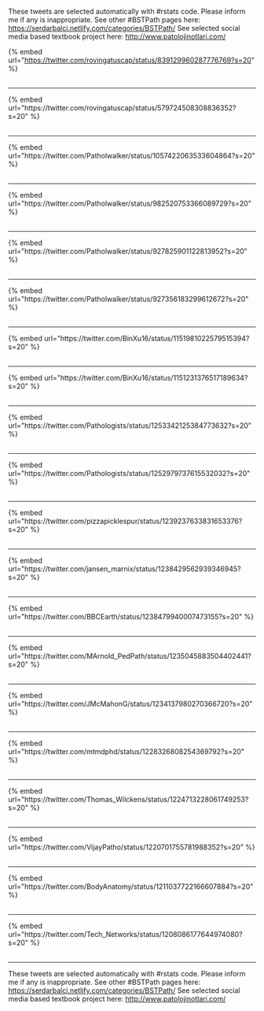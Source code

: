 

These tweets are selected automatically with #rstats code. Please inform me if any is inappropriate.
See other #BSTPath pages here: https://serdarbalci.netlify.com/categories/BSTPath/ 
See selected social media based textbook project here: http://www.patolojinotlari.com/

{% embed url="https://twitter.com/rovingatuscap/status/839129960287776769?s=20" %}<br>
<br>
<hr>
{% embed url="https://twitter.com/rovingatuscap/status/579724508308836352?s=20" %}<br>
<br>
<hr>
{% embed url="https://twitter.com/Patholwalker/status/1057422063533604864?s=20" %}<br>
<br>
<hr>
{% embed url="https://twitter.com/Patholwalker/status/982520753366089729?s=20" %}<br>
<br>
<hr>
{% embed url="https://twitter.com/Patholwalker/status/927825901122813952?s=20" %}<br>
<br>
<hr>
{% embed url="https://twitter.com/Patholwalker/status/927356183299612672?s=20" %}<br>
<br>
<hr>
{% embed url="https://twitter.com/BinXu16/status/1151981022579515394?s=20" %}<br>
<br>
<hr>
{% embed url="https://twitter.com/BinXu16/status/1151231376517189634?s=20" %}<br>
<br>
<hr>
{% embed url="https://twitter.com/Pathologists/status/1253342125384773632?s=20" %}<br>
<br>
<hr>
{% embed url="https://twitter.com/Pathologists/status/1252979737615532032?s=20" %}<br>
<br>
<hr>
{% embed url="https://twitter.com/pizzapicklespur/status/1239237633831653376?s=20" %}<br>
<br>
<hr>
{% embed url="https://twitter.com/jansen_marnix/status/1238429562939346945?s=20" %}<br>
<br>
<hr>
{% embed url="https://twitter.com/BBCEarth/status/1238479940007473155?s=20" %}<br>
<br>
<hr>
{% embed url="https://twitter.com/MArnold_PedPath/status/1235045883504402441?s=20" %}<br>
<br>
<hr>
{% embed url="https://twitter.com/JMcMahonG/status/1234137980270366720?s=20" %}<br>
<br>
<hr>
{% embed url="https://twitter.com/mtmdphd/status/1228326808254369792?s=20" %}<br>
<br>
<hr>
{% embed url="https://twitter.com/Thomas_Wilckens/status/1224713228061749253?s=20" %}<br>
<br>
<hr>
{% embed url="https://twitter.com/VijayPatho/status/1220701755781988352?s=20" %}<br>
<br>
<hr>
{% embed url="https://twitter.com/BodyAnatomy/status/1211037722166607884?s=20" %}<br>
<br>
<hr>
{% embed url="https://twitter.com/Tech_Networks/status/1208086177644974080?s=20" %}<br>
<br>
<hr>


These tweets are selected automatically with #rstats code. Please inform me if any is inappropriate.
See other #BSTPath pages here: https://serdarbalci.netlify.com/categories/BSTPath/ 
See selected social media based textbook project here: http://www.patolojinotlari.com/
